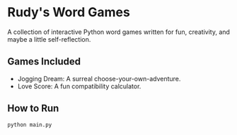 # Rudy's Word Games

A collection of interactive Python word games written for fun, creativity, and maybe a little self-reflection.

## Games Included
- Jogging Dream: A surreal choose-your-own-adventure.
- Love Score: A fun compatibility calculator.

## How to Run
```bash
python main.py
```

